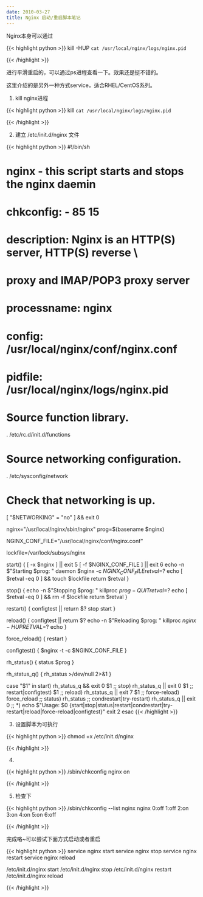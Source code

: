 ```yaml
---
date: 2010-03-27
title: Nginx 启动/重启脚本笔记
---
```


Nginx本身可以通过

{{< highlight python >}}
kill -HUP `cat /usr/local/nginx/logs/nginx.pid`

{{< /highlight >}}

进行平滑重启的，可以通过ps进程查看一下。效果还是挺不错的。

这里介绍的是另外一种方式service，适合RHEL/CentOS系列。

1. kill nginx进程

{{< highlight python >}}
kill `cat /usr/local/nginx/logs/nginx.pid`

{{< /highlight >}}

2. 建立 /etc/init.d/nginx 文件

{{< highlight python >}}
#!/bin/sh
#
# nginx - this script starts and stops the nginx daemin
#
# chkconfig:   - 85 15
# description:  Nginx is an HTTP(S) server, HTTP(S) reverse \
#               proxy and IMAP/POP3 proxy server
# processname: nginx
# config:      /usr/local/nginx/conf/nginx.conf
# pidfile:     /usr/local/nginx/logs/nginx.pid

# Source function library.
. /etc/rc.d/init.d/functions

# Source networking configuration.
. /etc/sysconfig/network

# Check that networking is up.
[ "$NETWORKING" = "no" ] &amp;&amp; exit 0

nginx="/usr/local/nginx/sbin/nginx"
prog=$(basename $nginx)

NGINX_CONF_FILE="/usr/local/nginx/conf/nginx.conf"

lockfile=/var/lock/subsys/nginx

start() {
    [ -x $nginx ] || exit 5
    [ -f $NGINX_CONF_FILE ] || exit 6
    echo -n $"Starting $prog: "
    daemon $nginx -c $NGINX_CONF_FILE
    retval=$?
    echo
    [ $retval -eq 0 ] &amp;&amp; touch $lockfile
    return $retval
}

stop() {
    echo -n $"Stopping $prog: "
    killproc $prog -QUIT
    retval=$?
    echo
    [ $retval -eq 0 ] &amp;&amp; rm -f $lockfile
    return $retval
}

restart() {
    configtest || return $?
    stop
    start
}

reload() {
    configtest || return $?
    echo -n $"Reloading $prog: "
    killproc $nginx -HUP
    RETVAL=$?
    echo
}

force_reload() {
    restart
}

configtest() {
  $nginx -t -c $NGINX_CONF_FILE
}

rh_status() {
    status $prog
}

rh_status_q() {
    rh_status >/dev/null 2>&amp;1
}

case "$1" in
    start)
        rh_status_q &amp;&amp; exit 0
        $1
        ;;
    stop)
        rh_status_q || exit 0
        $1
        ;;
    restart|configtest)
        $1
        ;;
    reload)
        rh_status_q || exit 7
        $1
        ;;
    force-reload)
        force_reload
        ;;
    status)
        rh_status
        ;;
    condrestart|try-restart)
        rh_status_q || exit 0
            ;;
    *)
        echo $"Usage: $0 {start|stop|status|restart|condrestart|try-restart|reload|force-reload|configtest}"
        exit 2
esac
{{< /highlight >}}

3. 设置脚本为可执行

{{< highlight python >}}
chmod +x /etc/init.d/nginx

{{< /highlight >}}

4.

{{< highlight python >}}
/sbin/chkconfig nginx on

{{< /highlight >}}

5. 检查下

{{< highlight python >}}
/sbin/chkconfig --list nginx
nginx           0:off   1:off   2:on    3:on    4:on    5:on    6:off

{{< /highlight >}}

完成咯~可以尝试下面方式启动或者重启

{{< highlight python >}}
service nginx start
service nginx stop
service nginx restart
service nginx reload

/etc/init.d/nginx start
/etc/init.d/nginx stop
/etc/init.d/nginx restart
/etc/init.d/nginx reload

{{< /highlight >}}



